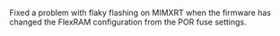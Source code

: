 Fixed a problem with flaky flashing on MIMXRT when the firmware has
changed the FlexRAM configuration from the POR fuse settings.

